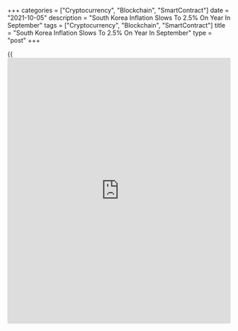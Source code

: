 +++
categories = ["Cryptocurrency", "Blockchain", "SmartContract"]
date = "2021-10-05"
description = "South Korea Inflation Slows To 2.5% On Year In September"
tags = ["Cryptocurrency", "Blockchain", "SmartContract"]
title = "South Korea Inflation Slows To 2.5% On Year In September"
type = "post"
+++

{{<iframe id="large-banner" src="https://www.bounty.group/#slide=2.0" width="100%" height="600" scrolling="no" style="border: 0px solid rgb(216, 221, 230); border-radius: 3px;">}}

Overall consumer prices in South Korea were up 2.5 percent on year in
September, Statistics Korea said on Wednesday.

That was down from 2.6 percent on year in August, although it did beat
forecasts for 2.25 percent.

Core CPI, which excludes volatile food prices, rose 1.5 percent,
accelerating from 1.3 percent in the previous month.

On a seasonally adjusted monthly basis, overall inflation was up 0.5
percent after gaining 0.6 percent a month earlier. Core CPI was down 0.1
percent on month after rising 0.3 percent in August.

For comments and feedback [contact](https://www.playgroundfx.com/contact/): editorial@rtt[news](https://www.letsplayfx.com/blog/forex-news-website/).com

[Economic News][1]

 **What parts of the world are seeing the best (and worst) economic
performances lately? Click[here][2] to check out our [Econ Scorecard][2]
and find out! See up-to-the-moment [ranking](https://www.playgroundfx.com/blog/crypto-exchange-ranking/)s for the best and worst
performers in [GDP][3], [unemployment rate][4], [inflation][5] and much
more.**

   1. www.rtt[news](https://www.letsplayfx.com/blog/forex-news-website/).com/Content/EconomicNews.aspx
   2. www.rtt[news](https://www.letsplayfx.com/blog/forex-news-website/).com/economic-scorecard/world-rank/retail-sales/highest-performance.aspx
   3. www.rtt[news](https://www.letsplayfx.com/blog/forex-news-website/).com/economic-scorecard/world-rank/GDP/highest-performance.aspx
   4. www.rtt[news](https://www.letsplayfx.com/blog/forex-news-website/).com/economic-scorecard/world-rank/unemployment-rate/lowest-performance.aspx
   5. www.rtt[news](https://www.letsplayfx.com/blog/forex-news-website/).com/economic-scorecard/world-rank/CPI/highest-performance.aspx